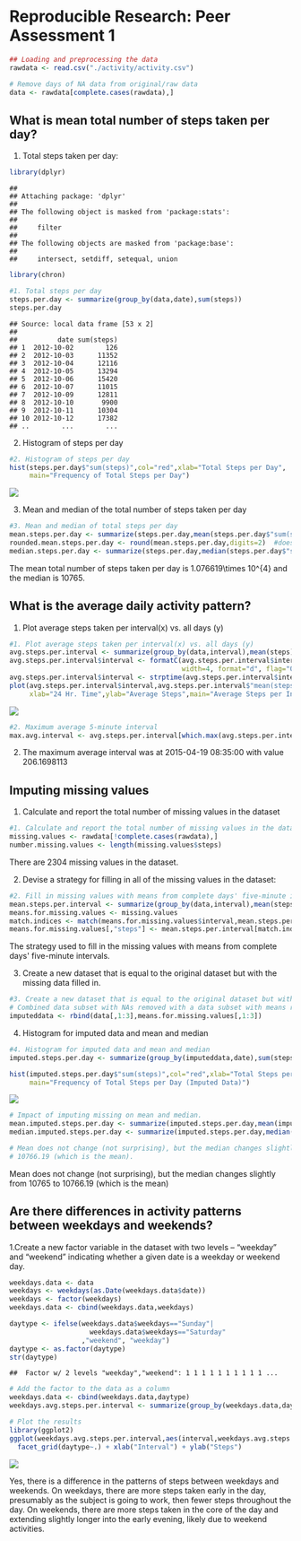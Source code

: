 # Reproducible Research: Peer Assessment 1

```r
## Loading and preprocessing the data
rawdata <- read.csv("./activity/activity.csv")

# Remove days of NA data from original/raw data
data <- rawdata[complete.cases(rawdata),]
```



## What is mean total number of steps taken per day?
1.  Total steps taken per day:

```r
library(dplyr)
```

```
## 
## Attaching package: 'dplyr'
## 
## The following object is masked from 'package:stats':
## 
##     filter
## 
## The following objects are masked from 'package:base':
## 
##     intersect, setdiff, setequal, union
```

```r
library(chron)

#1. Total steps per day
steps.per.day <- summarize(group_by(data,date),sum(steps))
steps.per.day
```

```
## Source: local data frame [53 x 2]
## 
##          date sum(steps)
## 1  2012-10-02        126
## 2  2012-10-03      11352
## 3  2012-10-04      12116
## 4  2012-10-05      13294
## 5  2012-10-06      15420
## 6  2012-10-07      11015
## 7  2012-10-09      12811
## 8  2012-10-10       9900
## 9  2012-10-11      10304
## 10 2012-10-12      17382
## ..        ...        ...
```

2. Histogram of steps per day

```r
#2. Histogram of steps per day
hist(steps.per.day$"sum(steps)",col="red",xlab="Total Steps per Day",
     main="Frequency of Total Steps per Day")
```

![](PA1_template_files/figure-html/unnamed-chunk-3-1.png) 

3. Mean and median of the total number of steps taken per day


```r
#3. Mean and median of total steps per day
mean.steps.per.day <- summarize(steps.per.day,mean(steps.per.day$"sum(steps)"))
rounded.mean.steps.per.day <- round(mean.steps.per.day,digits=2)  #doesn't seem to affect knitr output format
median.steps.per.day <- summarize(steps.per.day,median(steps.per.day$"sum(steps)"))
```
The mean total number of steps taken per day is 1.076619\times 10^{4} 
and the median is 10765.  



## What is the average daily activity pattern?
1. Plot average steps taken per interval(x) vs. all days (y)


```r
#1. Plot average steps taken per interval(x) vs. all days (y)
avg.steps.per.interval <- summarize(group_by(data,interval),mean(steps))
avg.steps.per.interval$interval <- formatC(avg.steps.per.interval$interval, 
                                           width=4, format="d", flag="0")
avg.steps.per.interval$interval <- strptime(avg.steps.per.interval$interval,format="%H%M")
plot(avg.steps.per.interval$interval,avg.steps.per.interval$"mean(steps)",type="l",
     xlab="24 Hr. Time",ylab="Average Steps",main="Average Steps per Interval")
```

![](PA1_template_files/figure-html/unnamed-chunk-5-1.png) 

```r
#2. Maximum average 5-minute interval
max.avg.interval <- avg.steps.per.interval[which.max(avg.steps.per.interval$"mean(steps)"),]
```
2. The maximum average interval was at 2015-04-19 08:35:00 with value 206.1698113



## Imputing missing values
1. Calculate and report the total number of missing values in the dataset

```r
#1. Calculate and report the total number of missing values in the dataset
missing.values <- rawdata[!complete.cases(rawdata),]
number.missing.values <- length(missing.values$steps)
```

There are 2304 missing values in the dataset.


2. Devise a strategy for filling in all of the missing values in the dataset:

```r
#2. Fill in missing values with means from complete days' five-minute intervals
mean.steps.per.interval <- summarize(group_by(data,interval),mean(steps))
means.for.missing.values <- missing.values
match.indices <- match(means.for.missing.values$interval,mean.steps.per.interval$interval)
means.for.missing.values[,"steps"] <- mean.steps.per.interval[match.indices,"mean(steps)"]
```
The strategy used to fill in the missing values with means from complete days' five-minute intervals.


3. Create a new dataset that is equal to the original dataset but with the missing data filled in.

```r
#3. Create a new dataset that is equal to the original dataset but with the missing data filled in.
# Combined data subset with NAs removed with a data subset with means replacing the NAs
imputeddata <- rbind(data[,1:3],means.for.missing.values[,1:3])
```

4. Histogram for imputed data and mean and median

```r
#4. Histogram for imputed data and mean and median
imputed.steps.per.day <- summarize(group_by(imputeddata,date),sum(steps))

hist(imputed.steps.per.day$"sum(steps)",col="red",xlab="Total Steps per Day",
     main="Frequency of Total Steps per Day (Imputed Data)")
```

![](PA1_template_files/figure-html/unnamed-chunk-9-1.png) 

```r
# Impact of imputing missing on mean and median.
mean.imputed.steps.per.day <- summarize(imputed.steps.per.day,mean(imputed.steps.per.day$"sum(steps)"))
median.imputed.steps.per.day <- summarize(imputed.steps.per.day,median(imputed.steps.per.day$"sum(steps)"))

# Mean does not change (not surprising), but the median changes slightly from 10765 to 
# 10766.19 (which is the mean).
```
Mean does not change (not surprising), but the median changes slightly from 10765 to 
10766.19 (which is the mean)


## Are there differences in activity patterns between weekdays and weekends?
1.Create a new factor variable in the dataset with two levels – “weekday” and “weekend” indicating whether a given date is a weekday or weekend day.


```r
weekdays.data <- data
weekdays <- weekdays(as.Date(weekdays.data$date))
weekdays <- factor(weekdays)
weekdays.data <- cbind(weekdays.data,weekdays)

daytype <- ifelse(weekdays.data$weekdays=="Sunday"|
                    weekdays.data$weekdays=="Saturday"
                  ,"weekend", "weekday")
daytype <- as.factor(daytype)
str(daytype)
```

```
##  Factor w/ 2 levels "weekday","weekend": 1 1 1 1 1 1 1 1 1 1 ...
```


```r
# Add the factor to the data as a column
weekdays.data <- cbind(weekdays.data,daytype)
weekdays.avg.steps.per.interval <- summarize(group_by(weekdays.data,daytype,interval),mean(steps))

# Plot the results
library(ggplot2)
ggplot(weekdays.avg.steps.per.interval,aes(interval,weekdays.avg.steps.per.interval$"mean(steps)")) + geom_line(aes(color=daytype)) +
  facet_grid(daytype~.) + xlab("Interval") + ylab("Steps")
```

![](PA1_template_files/figure-html/unnamed-chunk-11-1.png) 

Yes, there is a difference in the patterns of steps between weekdays and weekends. On weekdays, there are more
steps taken early in the day, presumably as the subject is going to work, then fewer steps throughout the day.
On weekends, there are more steps taken in the core of the day and extending slightly longer into
the early evening, likely due to weekend activities.
